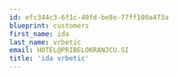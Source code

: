 ```yaml
---
id: efc344c3-6f1c-40fd-be8e-77ff100a473a
blueprint: customers
first_name: ida
last_name: vrbetic
email: HOTEL@PRIBELOKRANJCU.SI
title: 'ida vrbetic'
---
```

